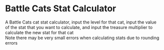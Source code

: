 # Battle Cats Stat Calculator
A Battle Cats cat stat calculator, input the level for that cat, input the value of the stat that you want to calculate, and input the treasure multiplier to calculate the new stat for that cat<br>
Note there may be very small errors when calculating stats due to rounding errors
